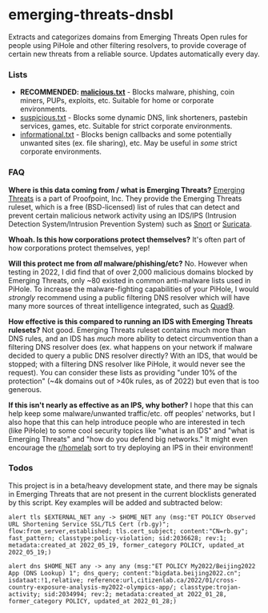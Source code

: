 # emerging-threats-dnsbl

Extracts and categorizes domains from Emerging Threats Open rules for people using PiHole and other filtering resolvers, to provide coverage of certain new threats from a reliable source. Updates automatically every day.

### Lists

* **RECOMMENDED: [malicious.txt](https://hosts.tweedge.net/malicious.txt)** - Blocks malware, phishing, coin miners, PUPs, exploits, etc. Suitable for home or corporate environments.
* [suspicious.txt](https://hosts.tweedge.net/suspicious.txt) - Blocks some dynamic DNS, link shorteners, pastebin services, games, etc. Suitable for strict corporate environments.
* [informational.txt](https://hosts.tweedge.net/informational.txt) - Blocks benign callbacks and some potentially unwanted sites (ex. file sharing), etc. May be useful in *some* strict corporate environments.

### FAQ

**Where is this data coming from / what is Emerging Threats?** [Emerging Threats](https://doc.emergingthreats.net/bin/view/Main/EmergingFAQ) is a part of Proofpoint, Inc. They provide the Emerging Threats ruleset, which is a free (BSD-licensed) list of rules that can detect and prevent certain malicious network activity using an IDS/IPS (Intrusion Detection System/Intrusion Prevention System) such as [Snort](https://www.snort.org/) or [Suricata](https://suricata.io/).

**Whoah. Is this how corporations protect themselves?** It's often part of how corporations protect themselves, yep!

**Will this protect me from *all* malware/phishing/etc?** No. However when testing in 2022, I did find that of over 2,000 malicious domains blocked by Emerging Threats, only ~80 existed in common anti-malware lists used in PiHole. To increase the malware-fighting capabilities of your PiHole, I would *strongly* recommend using a public filtering DNS resolver which will have many more sources of threat intelligence integrated, such as [Quad9](https://www.quad9.net/).

**How effective is this compared to running an IDS with Emerging Threats rulesets?** Not good. Emerging Threats ruleset contains much more than DNS rules, and an IDS has *much* more ability to detect circumvention than a filtering DNS resolver does (ex. what happens on your network if malware decided to query a public DNS resolver directly? With an IDS, that would be stopped; with a filtering DNS resolver like PiHole, it would never see the request). You can consider these lists as providing "under 10% of the protection" (~4k domains out of >40k rules, as of 2022) but even that is too generous.

**If this isn't nearly as effective as an IPS, why bother?** I hope that this can help keep some malware/unwanted traffic/etc. off peoples' networks, but I also hope that this can help introduce people who are interested in tech (like PiHole) to some cool security topics like "what is an IDS" and "what is Emerging Threats" and "how do you defend big networks." It might even encourage the [r/homelab](https://www.reddit.com/r/homelab) sort to try deploying an IPS in their environment!

### Todos

This project is in a beta/heavy development state, and there may be signals in Emerging Threats that are not present in the current blocklists generated by this script. Key examples will be added and subtracted below:

```
alert tls $EXTERNAL_NET any -> $HOME_NET any (msg:"ET POLICY Observed URL Shortening Service SSL/TLS Cert (rb.gy)"; flow:from_server,established; tls.cert_subject; content:"CN=rb.gy"; fast_pattern; classtype:policy-violation; sid:2036628; rev:1; metadata:created_at 2022_05_19, former_category POLICY, updated_at 2022_05_19;)
```

```
alert dns $HOME_NET any -> any any (msg:"ET POLICY My2022/Beijing2022 App (DNS Lookup) 1"; dns_query; content:"bigdata.beijing2022.cn"; isdataat:!1,relative; reference:url,citizenlab.ca/2022/01/cross-country-exposure-analysis-my2022-olympics-app/; classtype:trojan-activity; sid:2034994; rev:2; metadata:created_at 2022_01_28, former_category POLICY, updated_at 2022_01_28;)
```